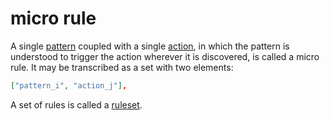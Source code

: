 micro rule
=====

A single [pattern](pattern.md) coupled with a single [action](action.md), in which the pattern is understood to trigger the action wherever it is discovered, is called a micro rule. It may be transcribed as a set with two elements: 


```json
["pattern_i", "action_j"],
```

A set of rules is called a [ruleset](ruleset.md).
